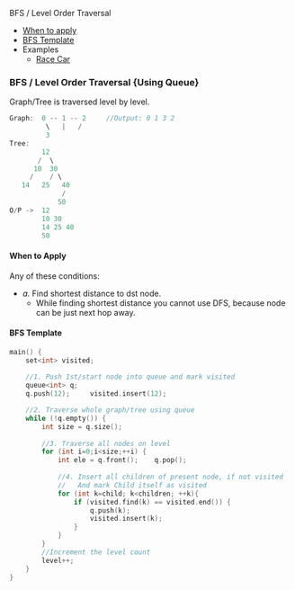 BFS / Level Order Traversal
- [When to apply](#w)
- [BFS Template](#t)
- Examples
  - [Race Car]() 

### BFS / Level Order Traversal {Using Queue}
Graph/Tree is traversed level by level.
```c
Graph: 	0 -- 1 -- 2		//Output: 0 1 3 2
         \   |	 /
	     3
Tree:
        12
       /  \
      10  30
     /    / \
   14   25   40
             /
            50
O/P ->  12 
        10 30 
        14 25 40 
        50
```

<a name=w></a>
#### When to Apply
Any of these conditions:
- _a._ Find shortest distance to dst node.
  - While finding shortest distance you cannot use DFS, because node can be just next hop away.

<a name=t></a>
#### BFS Template
```c
main() {
	set<int> visited;
	
	//1. Push 1st/start node into queue and mark visited
	queue<int> q;
	q.push(12); 	visited.insert(12);

	//2. Traverse whole graph/tree using queue
	while (!q.empty()) {
		int size = q.size();
		
		//3. Traverse all nodes on level
		for (int i=0;i<size;++i) {
			int ele = q.front();	q.pop();
		
			//4. Insert all children of present node, if not visited
			//   And mark Child itself as visited
			for (int k=child; k<children; ++k){
				if (visited.find(k) == visited.end()) {
					q.push(k);
					visited.insert(k);
				}
			}
		}
		//Increment the level count
		level++;
	}
}
```

